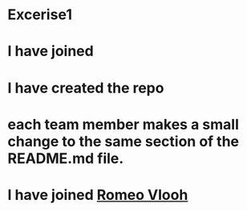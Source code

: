 
# Excerise1
# I have joined
# I have created the repo
# each team member makes a small change to the same section of the README.md file.


# I have joined [Romeo Vlooh](https://github.com/romeo12346)

